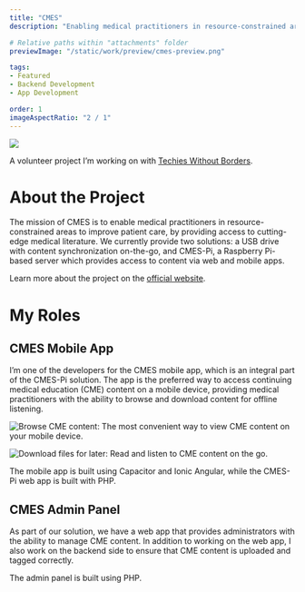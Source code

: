 ```yaml
---
title: "CMES"
description: "Enabling medical practitioners in resource-constrained areas to improve patient care."

# Relative paths within "attachments" folder
previewImage: "/static/work/preview/cmes-preview.png"

tags:
- Featured
- Backend Development
- App Development

order: 1
imageAspectRatio: "2 / 1"
---
```


![](/static/work/preview/cmes-preview.png)

A volunteer project I’m working on with [Techies Without Borders](http://techieswithoutborders.us).

# About the Project

The mission of CMES is to enable medical practitioners in resource-constrained areas to improve patient care, by providing access to cutting-edge medical literature. We currently provide two solutions: a USB drive with content synchronization on-the-go, and CMES-Pi, a Raspberry Pi-based server which provides access to content via web and mobile apps.

Learn more about the project on the [official website](https://cmesworld.org/).

# My Roles

## **CMES Mobile App**

I’m one of the developers for the CMES mobile app, which is an integral part of the CMES-Pi solution. The app is the preferred way to access continuing medical education (CME) content on a mobile device, providing medical practitioners with the ability to browse and download content for offline listening.

![Browse CME content: The most convenient way to view CME content on your mobile device.](https://bchen-personal-website.s3.us-west-1.amazonaws.com/blocks/96ea5cb2-2a8c-4401-97fa-0fba5f028f86/image.png)

![Download files for later: Read and listen to CME content on the go.](https://bchen-personal-website.s3.us-west-1.amazonaws.com/blocks/f76590b3-7a5e-4212-a820-33c7b0d5aec9/image.png)


The mobile app is built using Capacitor and Ionic Angular, while the CMES-Pi web app is built with PHP.

## **CMES Admin Panel**
As part of our solution, we have a web app that provides administrators with the ability to manage CME content. In addition to working on the web app, I also work on the backend side to ensure that CME content is uploaded and tagged correctly.

The admin panel is built using PHP.